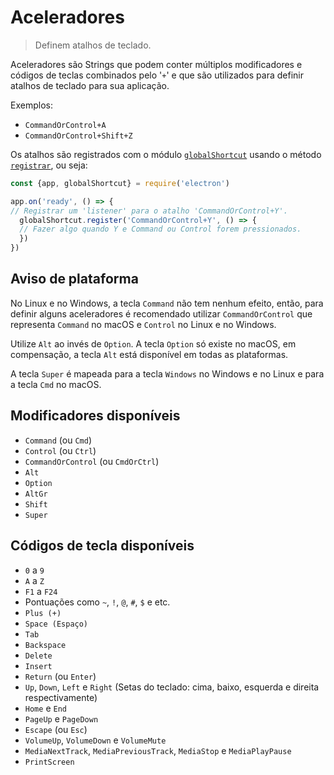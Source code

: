 # Aceleradores

> Definem atalhos de teclado.

Aceleradores são Strings que podem conter múltiplos modificadores e códigos de teclas combinados pelo '`+`' e que são utilizados para definir atalhos de teclado para sua aplicação.

Exemplos:

* `CommandOrControl+A`
* `CommandOrControl+Shift+Z`

Os atalhos são registrados com o módulo [`globalShortcut`](global-shortcut.md) usando o método [`registrar`](global-shortcut.md#globalshortcutregisteraccelerator-callback), ou seja:

```javascript
const {app, globalShortcut} = require('electron') 

app.on('ready', () => {
// Registrar um 'listener' para o atalho 'CommandOrControl+Y'.
  globalShortcut.register('CommandOrControl+Y', () => {
  // Fazer algo quando Y e Command ou Control forem pressionados.
  }) 
})
```

## Aviso de plataforma

No Linux e no Windows, a tecla `Command` não tem nenhum efeito, então, para definir alguns aceleradores é recomendado utilizar `CommandOrControl` que representa `Command` no macOS e `Control` no Linux e no Windows.

Utilize `Alt` ao invés de `Option`. A tecla `Option` só existe no macOS, em compensação, a tecla `Alt` está disponível em todas as plataformas.

A tecla `Super` é mapeada para a tecla `Windows` no Windows e no Linux e para a tecla `Cmd` no macOS.

## Modificadores disponíveis

* `Command` (ou `Cmd`)
* `Control` (ou `Ctrl`)
* `CommandOrControl` (ou `CmdOrCtrl`)
* `Alt`
* `Option`
* `AltGr`
* `Shift`
* `Super`

## Códigos de tecla disponíveis

* `0` a `9`
* `A` a `Z`
* `F1` a `F24`
* Pontuações como `~`, `!`, `@`, `#`, `$` e etc.
* `Plus (+)`
* `Space (Espaço)`
* `Tab`
* `Backspace`
* `Delete`
* `Insert`
* `Return` (ou `Enter`)
* `Up`, `Down`, `Left` e `Right` (Setas do teclado: cima, baixo, esquerda e direita respectivamente)
* `Home` e `End`
* `PageUp` e `PageDown`
* `Escape` (ou `Esc`)
* `VolumeUp`, `VolumeDown` e `VolumeMute`
* `MediaNextTrack`, `MediaPreviousTrack`, `MediaStop` e `MediaPlayPause`
* `PrintScreen`